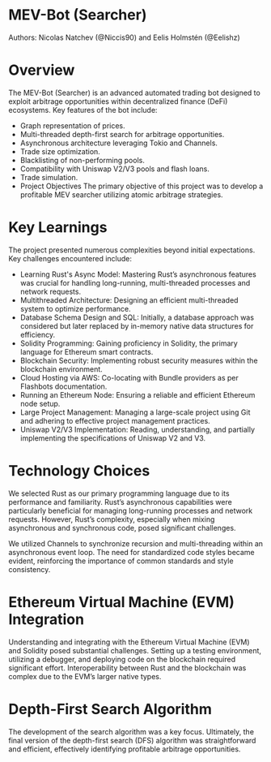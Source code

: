 # MEV-Bot (Searcher)
Authors: Nicolas Natchev (@Niccis90) and Eelis Holmstén (@Eelishz)
# Overview
The MEV-Bot (Searcher) is an advanced automated trading bot designed to exploit arbitrage opportunities within decentralized finance (DeFi) ecosystems. Key features of the bot include:

- Graph representation of prices.
- Multi-threaded depth-first search for arbitrage opportunities.
- Asynchronous architecture leveraging Tokio and Channels.
- Trade size optimization.
- Blacklisting of non-performing pools.
- Compatibility with Uniswap V2/V3 pools and flash loans.
- Trade simulation.
- Project Objectives
The primary objective of this project was to develop a profitable MEV searcher utilizing atomic arbitrage strategies.

# Key Learnings
The project presented numerous complexities beyond initial expectations. Key challenges encountered include:

 - Learning Rust's Async Model: Mastering Rust’s asynchronous features was crucial for handling long-running, multi-threaded processes and network requests.
 - Multithreaded Architecture: Designing an efficient multi-threaded system to optimize performance.
 - Database Schema Design and SQL: Initially, a database approach was considered but later replaced by in-memory native data structures for efficiency.
 - Solidity Programming: Gaining proficiency in Solidity, the primary language for Ethereum smart contracts.
 - Blockchain Security: Implementing robust security measures within the blockchain environment.
 - Cloud Hosting via AWS: Co-locating with Bundle providers as per Flashbots documentation.
 - Running an Ethereum Node: Ensuring a reliable and efficient Ethereum node setup.
 - Large Project Management: Managing a large-scale project using Git and adhering to effective project management practices.
 - Uniswap V2/V3 Implementation: Reading, understanding, and partially implementing the specifications of Uniswap V2 and V3.
# Technology Choices
We selected Rust as our primary programming language due to its performance and familiarity. Rust’s asynchronous capabilities were particularly beneficial for managing long-running processes and network requests. However, Rust’s complexity, especially when mixing asynchronous and synchronous code, posed significant challenges.

We utilized Channels to synchronize recursion and multi-threading within an asynchronous event loop. The need for standardized code styles became evident, reinforcing the importance of common standards and style consistency.

# Ethereum Virtual Machine (EVM) Integration
Understanding and integrating with the Ethereum Virtual Machine (EVM) and Solidity posed substantial challenges. Setting up a testing environment, utilizing a debugger, and deploying code on the blockchain required significant effort. Interoperability between Rust and the blockchain was complex due to the EVM’s larger native types.

# Depth-First Search Algorithm
The development of the search algorithm was a key focus. Ultimately, the final version of the depth-first search (DFS) algorithm was straightforward and efficient, effectively identifying profitable arbitrage opportunities.
